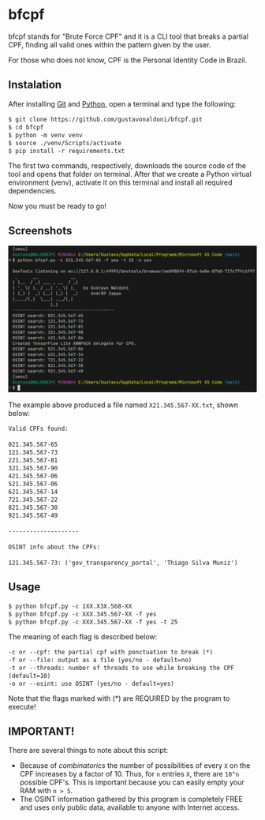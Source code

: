 # bfcpf

bfcpf stands for "Brute Force CPF" and it is a CLI tool that breaks a partial CPF, finding all valid ones within the pattern given by the user.

For those who does not know, CPF is the Personal Identity Code in Brazil.

## Instalation

After installing [Git](https://git-scm.com/downloads) and [Python](https://www.python.org/downloads/), open a terminal and type the following:

    $ git clone https://github.com/gustavonaldoni/bfcpf.git
    $ cd bfcpf
    $ python -m venv venv
    $ source ./venv/Scripts/activate
    $ pip install -r requirements.txt

The first two commands, respectively, downloads the source code of the tool and opens that folder on terminal. After that we create a Python virtual environment (venv), activate it on this terminal and install all required dependencies.

Now you must be ready to go!

## Screenshots

![Using all flags](./photos/all_flags.png "Using all flags")

The example above produced a file named `X21.345.567-XX.txt`, shown below:

    Valid CPFs found:

    021.345.567-65
    121.345.567-73
    221.345.567-81
    321.345.567-90
    421.345.567-06
    521.345.567-06
    621.345.567-14
    721.345.567-22
    821.345.567-30
    921.345.567-49

    --------------------

    OSINT info about the CPFs:

    121.345.567-73: ('gov_transparency_portal', 'Thiago Silva Muniz') 


## Usage

    $ python bfcpf.py -c 1XX.X3X.568-XX
    $ python bfcpf.py -c XXX.345.567-XX -f yes
    $ python bfcpf.py -c XXX.345.567-XX -f yes -t 25

The meaning of each flag is described below:

    -c or --cpf: the partial cpf with ponctuation to break (*)
    -f or --file: output as a file (yes/no - default=no)
    -t or --threads: number of threads to use while breaking the CPF (default=10)
    -o or --osint: use OSINT (yes/no - default=yes)

Note that the flags marked with (*) are REQUIRED by the program to execute!

## IMPORTANT!

There are several things to note about this script:

- Because of *combinatorics* the number of possibilities of every `X` on the CPF increases by a factor of 10. Thus, for `n` entries `X`, there are `10^n` possible CPF's. This is important because you can easily empty your RAM with `n > 5`.
- The OSINT information gathered by this program is completely FREE and uses only public data, available to anyone with Internet access.
